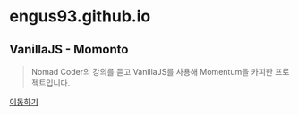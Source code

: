 # engus93.github.io

## VanillaJS - Momonto

> Nomad Coder의 강의를 듣고 VanillaJS를 사용해 Momentum을 카피한 프로젝트입니다.

[이동하기](https://engus93.github.io/01.VanillaJS)